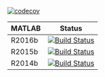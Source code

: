 [![codecov](https://codecov.io/gh/cobrabot/trial_wo_errors/branch/master/graph/badge.svg)](https://codecov.io/gh/cobrabot/trial_wo_errors)


| MATLAB | Status |
|--------|--------|
| R2016b | [![Build Status](https://prince.lcsb.uni.lu/jenkins/buildStatus/icon?job=TrialWithoutErrors/MATLAB_VER=R2016b)](https://prince.lcsb.uni.lu/jenkins/job/TrialWithoutErrors/MATLAB_VER=R2016b/) |
| R2015b | [![Build Status](https://prince.lcsb.uni.lu/jenkins/buildStatus/icon?job=TrialWithoutErrors/MATLAB_VER=R2015b)](https://prince.lcsb.uni.lu/jenkins/job/TrialWithoutErrors/MATLAB_VER=R2015b/) |
| R2014b | [![Build Status](https://prince.lcsb.uni.lu/jenkins/buildStatus/icon?job=TrialWithoutErrors/MATLAB_VER=R2014b)](https://prince.lcsb.uni.lu/jenkins/job/TrialWithoutErrors/MATLAB_VER=R2014b/) |
